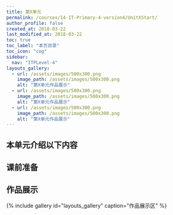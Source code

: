 ```yaml
---
title: 第X单元 
permalink: /courses/14-IT-Primary-4-version4/UnitXStart/
author_profile: false
created_at: 2018-03-22
last_modified_at: 2018-03-22
toc: true
toc_label: "本页目录"
toc_icon: "cog"
sidebar:
  nav: "ITPLevel-4"
layouts_gallery:
  - url: /assets/images/500x300.png
    image_path: /assets/images/500x300.png
    alt: "第X单元作品展示"
  - url: /assets/images/500x300.png
    image_path: /assets/images/500x300.png
    alt: "第X单元作品展示"
  - url: /assets/images/500x300.png
    image_path: /assets/images/500x300.png
    alt: "第X单元作品展示"
---
```


## 本单元介绍以下内容

## 课前准备
  
## 作品展示
{% include gallery id="layouts_gallery" caption="作品展示区" %}
